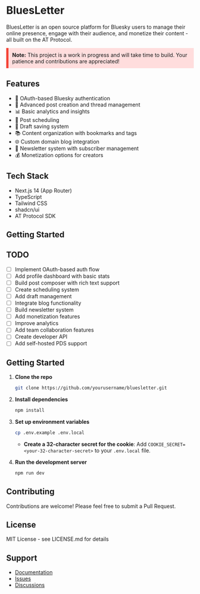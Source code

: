 # BluesLetter

BluesLetter is an open source platform for Bluesky users to manage their online presence, engage with their audience, and monetize their content - all built on the AT Protocol.

<div style="background-color: #ffdddd; border-left: 6px solid #f44336; padding: 10px;">
  <strong>Note:</strong> This project is a work in progress and will take time to build. Your patience and contributions are appreciated!
</div>

## Features

- 🔐 OAuth-based Bluesky authentication
- 📝 Advanced post creation and thread management
- 📊 Basic analytics and insights
- 📅 Post scheduling
- 💾 Draft saving system
- 📚 Content organization with bookmarks and tags
- 🌐 Custom domain blog integration
- 📧 Newsletter system with subscriber management
- 💰 Monetization options for creators

## Tech Stack

- Next.js 14 (App Router)
- TypeScript
- Tailwind CSS
- shadcn/ui
- AT Protocol SDK

## Getting Started

## TODO

- [ ] Implement OAuth-based auth flow
- [ ] Add profile dashboard with basic stats
- [ ] Build post composer with rich text support
- [ ] Create scheduling system
- [ ] Add draft management
- [ ] Integrate blog functionality
- [ ] Build newsletter system
- [ ] Add monetization features
- [ ] Improve analytics
- [ ] Add team collaboration features
- [ ] Create developer API
- [ ] Add self-hosted PDS support

## Getting Started

1. **Clone the repo**

   ```bash
   git clone https://github.com/yourusername/bluesletter.git
   ```

2. **Install dependencies**

   ```bash
   npm install
   ```

3. **Set up environment variables**

   ```bash
   cp .env.example .env.local
   ```

   - **Create a 32-character secret for the cookie**: Add `COOKIE_SECRET=<your-32-character-secret>` to your `.env.local` file.

4. **Run the development server**
   ```bash
   npm run dev
   ```

## Contributing

Contributions are welcome! Please feel free to submit a Pull Request.

## License

MIT License - see LICENSE.md for details

## Support

- [Documentation](https://docs.bluesletter.com)
- [Issues](https://github.com/yourusername/bluesletter/issues)
- [Discussions](https://github.com/yourusername/bluesletter/discussions)
